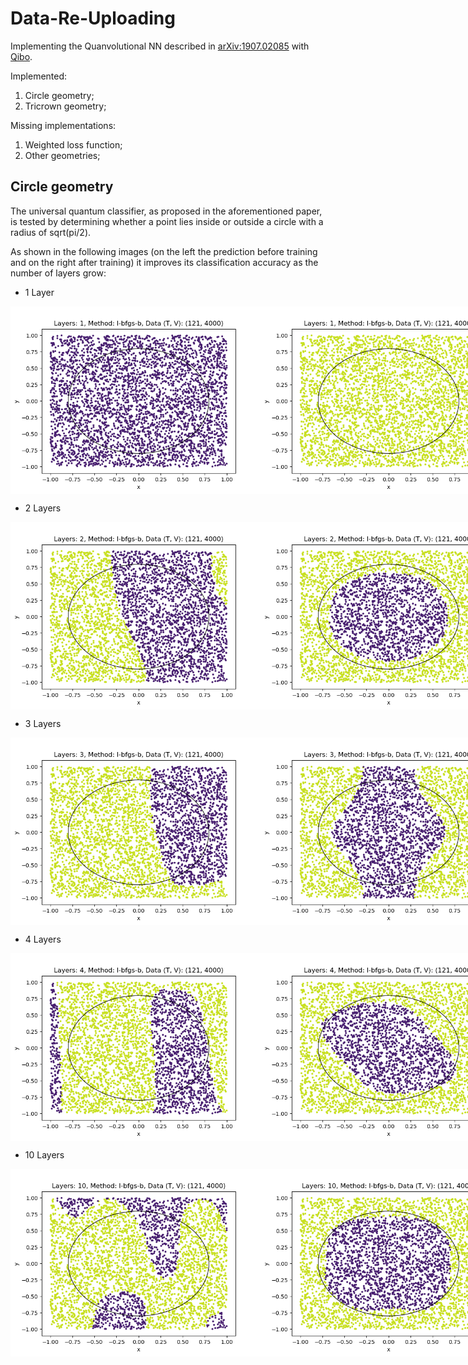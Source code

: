 # Data-Re-Uploading

Implementing the Quanvolutional NN described in [arXiv:1907.02085](https://arxiv.org/abs/1907.02085) with [Qibo](https://qibo.science/).

Implemented:

1. Circle geometry;
2. Tricrown geometry;

Missing implementations:

1. Weighted loss function;
2. Other geometries;

## Circle geometry

The universal quantum classifier, as proposed in the aforementioned paper, is tested by determining whether a point lies inside or outside a circle with a radius of sqrt(pi/2).

As shown in the following images (on the left the prediction before training and on the right after training) it improves its classification accuracy as the number of layers grow:

- 1 Layer
<div style="display:flex">
    <img src="results/circle/layers_1/l-bfgs-b/Trial_l_4000/Trial_before_training.png" width="400" />
    <img src="results/circle/layers_1/l-bfgs-b/Trial_l_4000/Trial_after_training.png" width="400" />
</div>

- 2 Layers
<div style="display:flex">
    <img src="results/circle/layers_2/l-bfgs-b/Trial_l_4000/Trial_before_training.png" width="400" />
    <img src="results/circle/layers_2/l-bfgs-b/Trial_l_4000/Trial_after_training.png" width="400" />
</div>

- 3 Layers
<div style="display:flex">
    <img src="results/circle/layers_3/l-bfgs-b/Trial_l_4000/Trial_before_training.png" width="400" />
    <img src="results/circle/layers_3/l-bfgs-b/Trial_l_4000/Trial_after_training.png" width="400" />
</div>

- 4 Layers
<div style="display:flex">
    <img src="results/circle/layers_4/l-bfgs-b/Trial_l_4000/Trial_before_training.png" width="400" />
    <img src="results/circle/layers_4/l-bfgs-b/Trial_l_4000/Trial_after_training.png" width="400" />
</div>

- 10 Layers
<div style="display:flex">
    <img src="results/circle/layers_10/l-bfgs-b/Trial_l_4000/Trial_before_training.png" width="400" />
    <img src="results/circle/layers_10/l-bfgs-b/Trial_l_4000/Trial_after_training.png" width="400" />
</div>
